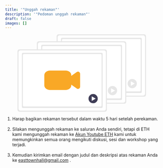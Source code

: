 ```yaml
---
title: '"Unggah rekaman"'
description: '"Pedoman unggah rekaman"'
draft: false
images: []
---
```


<svg data-name="Layer 1" xmlns="http://www.w3.org/2000/svg" width="608.92047" height="307.45001" viewbox="0 0 1008.92047 607.45001" xmlns:xlink="http://www.w3.org/1999/xlink"><path d="M1104.46,620.305a15.34,15.34,0,0,1-15.25958,15.42H417.8a15.34,15.34,0,0,1-15.26-15.41962V161.695a15.34,15.34,0,0,1,15.25957-15.42H1089.2a15.34,15.34,0,0,1,15.26,15.41959v.00043Z" transform="translate(-95.53976 -146.27499)" fill="#e6e6e6"></path><path d="M1096.54,612.795a14.91,14.91,0,0,1-14.91,14.91H425.83a14.91,14.91,0,0,1-14.91-14.91V169.415a14.91,14.91,0,0,1,14.91-14.91h655.83a14.91,14.91,0,0,1,14.88,14.91Z" transform="translate(-95.53976 -146.27499)" fill="#fff"></path><path id="b9c54412-061c-4155-b289-fb4c23e4a64e-642" data-name="c6fe725a-3b03-4a96-90af-cfbd2676500a" d="M350.43023,27.48h616.22a8.85,8.85,0,0,1,8.85,8.85V451.61a8.85,8.85,0,0,1-8.85,8.85h-616.22a8.85,8.85,0,0,1-8.85-8.85V36.33a8.85,8.85,0,0,1,8.85-8.85Z" fill="#e6e6e6"></path><path d="M358.23023,37.44h599.95a8.85,8.85,0,0,1,8.85,8.85V439.41a8.85,8.85,0,0,1-8.85,8.85h-599.95a8.85,8.85,0,0,1-8.85-8.85V46.29A8.85,8.85,0,0,1,358.23023,37.44Z" fill="#fff"></path><path d="M877.37572,456.8078a16.86941,16.86941,0,0,1-6.85316-1.46024,8.31363,8.31363,0,0,1-1.42861-.81184l-43.60186-30.69158h0a16.86934,16.86934,0,0,1-7.15892-13.79065V368.19654a16.86933,16.86933,0,0,1,7.1589-13.79066l43.60186-30.69158a8.31367,8.31367,0,0,1,1.42862-.81183A16.86929,16.86929,0,0,1,894.245,338.31679V439.93323a16.8693,16.8693,0,0,1-16.8693,16.8693Z" transform="translate(-95.53976 -146.27499)" fill="#3f3d56"></path><path d="M779.7948,465.03685H658.187c-24.81022-.02033-44.91651-16.0578-44.942-35.84726V349.06042c.0255-19.78946,20.13179-35.82692,44.942-35.84726H780.112c24.63351.02325,44.59564,15.94572,44.62477,35.59423v80.3822C824.71131,448.97905,804.605,465.01652,779.7948,465.03685Z" transform="translate(-95.53976 -146.27499)" fill="#3f3d56"></path><circle cx="900.87945" cy="386.81368" r="36.16732" fill="#e6e6e6"></circle><path d="M1015.20446,532.44038l-28.82923-16.64457a.7486.7486,0,0,0-1.12289.6483v33.28913a.74859.74859,0,0,0,1.12289.6483l28.82923-16.64456a.74859.74859,0,0,0,0-1.2966l-28.82923-16.64457a.7486.7486,0,0,0-1.12289.6483v33.28913a.74859.74859,0,0,0,1.12289.6483l28.82923-16.64456A.74859.74859,0,0,0,1015.20446,532.44038Z" transform="translate(-95.53976 -146.27499)" fill="#fff"></path><path d="M949.46,675.305a15.34,15.34,0,0,1-15.25958,15.42H262.8a15.34,15.34,0,0,1-15.26-15.41962V216.695a15.34,15.34,0,0,1,15.25957-15.42H934.2a15.34,15.34,0,0,1,15.26,15.41959v.00043Z" transform="translate(-95.53976 -146.27499)" fill="#e6e6e6"></path><path d="M941.54,667.795a14.91,14.91,0,0,1-14.91,14.91H270.83a14.91,14.91,0,0,1-14.91-14.91V224.415a14.91,14.91,0,0,1,14.91-14.91H926.66a14.91,14.91,0,0,1,14.88,14.91Z" transform="translate(-95.53976 -146.27499)" fill="#fff"></path><path id="a7242049-80b4-49e1-bd08-67354734c824-643" data-name="c6fe725a-3b03-4a96-90af-cfbd2676500a" d="M195.43022,82.48h616.22a8.85,8.85,0,0,1,8.85,8.85V506.61a8.85,8.85,0,0,1-8.85,8.85h-616.22a8.85,8.85,0,0,1-8.85-8.85V91.33a8.85,8.85,0,0,1,8.85-8.85Z" fill="#e6e6e6"></path><path d="M203.23023,92.44h599.95a8.85,8.85,0,0,1,8.85,8.85V494.41a8.85,8.85,0,0,1-8.85,8.85h-599.95a8.85,8.85,0,0,1-8.85-8.85V101.29A8.85,8.85,0,0,1,203.23023,92.44Z" fill="#fff"></path><path d="M722.37572,511.8078a16.86941,16.86941,0,0,1-6.85316-1.46024,8.31363,8.31363,0,0,1-1.42861-.81184l-43.60186-30.69158h0a16.86934,16.86934,0,0,1-7.15892-13.79065V423.19654a16.86933,16.86933,0,0,1,7.1589-13.79066l43.60186-30.69158a8.31367,8.31367,0,0,1,1.42862-.81183A16.86929,16.86929,0,0,1,739.245,393.31679V494.93323a16.8693,16.8693,0,0,1-16.8693,16.8693Z" transform="translate(-95.53976 -146.27499)" fill="#3f3d56"></path><path d="M624.7948,520.03685H503.187c-24.81022-.02033-44.91651-16.0578-44.942-35.84726V404.06042c.0255-19.78946,20.13179-35.82692,44.942-35.84726H625.112c24.63351.02325,44.59564,15.94572,44.62477,35.59423v80.3822C669.71131,503.97905,649.605,520.01652,624.7948,520.03685Z" transform="translate(-95.53976 -146.27499)" fill="#3f3d56"></path><circle cx="745.87945" cy="441.81368" r="36.16732" fill="#e6e6e6"></circle><path d="M860.20446,587.44038l-28.82923-16.64457a.7486.7486,0,0,0-1.12289.6483v33.28913a.74859.74859,0,0,0,1.12289.6483L860.20446,588.737a.74859.74859,0,0,0,0-1.2966l-28.82923-16.64457a.7486.7486,0,0,0-1.12289.6483v33.28913a.74859.74859,0,0,0,1.12289.6483L860.20446,588.737A.74859.74859,0,0,0,860.20446,587.44038Z" transform="translate(-95.53976 -146.27499)" fill="#fff"></path><path d="M797.46,738.305a15.34,15.34,0,0,1-15.25958,15.42H110.8a15.34,15.34,0,0,1-15.26-15.41962V279.695a15.34,15.34,0,0,1,15.25957-15.42H782.2a15.34,15.34,0,0,1,15.26,15.41959v.00043Z" transform="translate(-95.53976 -146.27499)" fill="#e6e6e6"></path><path d="M789.54,730.795a14.91,14.91,0,0,1-14.91,14.91H118.83a14.91,14.91,0,0,1-14.91-14.91V287.415a14.91,14.91,0,0,1,14.91-14.91H774.66a14.91,14.91,0,0,1,14.88,14.91Z" transform="translate(-95.53976 -146.27499)" fill="#fff"></path><path id="b7a050eb-0cb2-44a8-b642-35d340850eff-644" data-name="c6fe725a-3b03-4a96-90af-cfbd2676500a" d="M43.43022,145.48h616.22a8.85,8.85,0,0,1,8.85,8.85V569.61a8.85,8.85,0,0,1-8.85,8.85h-616.22a8.85,8.85,0,0,1-8.85-8.85V154.33a8.85,8.85,0,0,1,8.85-8.85Z" fill="#e6e6e6"></path><path d="M51.23023,155.44h599.95a8.85,8.85,0,0,1,8.85,8.85V557.41a8.85,8.85,0,0,1-8.85,8.85h-599.95a8.85,8.85,0,0,1-8.85-8.85V164.29A8.85,8.85,0,0,1,51.23023,155.44Z" fill="#fff"></path><path d="M570.37572,574.8078a16.86941,16.86941,0,0,1-6.85316-1.46024,8.31363,8.31363,0,0,1-1.42861-.81184l-43.60186-30.69158h0a16.86934,16.86934,0,0,1-7.15892-13.79065V486.19654a16.86933,16.86933,0,0,1,7.1589-13.79066l43.60186-30.69158a8.31367,8.31367,0,0,1,1.42862-.81183A16.86929,16.86929,0,0,1,587.245,456.31679V557.93323a16.8693,16.8693,0,0,1-16.8693,16.8693Z" transform="translate(-95.53976 -146.27499)" fill="#f9a826"></path><path d="M472.7948,583.03685H351.187c-24.81022-.02033-44.91651-16.0578-44.942-35.84726V467.06042c.0255-19.78946,20.13179-35.82692,44.942-35.84726H473.112c24.63351.02325,44.59564,15.94572,44.62477,35.59423v80.3822C517.71131,566.97905,497.605,583.01652,472.7948,583.03685Z" transform="translate(-95.53976 -146.27499)" fill="#f9a826"></path><circle cx="593.87945" cy="504.81368" r="36.16732" fill="#3f3d56"></circle><path d="M708.20446,650.44038l-28.82923-16.64457a.7486.7486,0,0,0-1.12289.6483v33.28913a.74859.74859,0,0,0,1.12289.6483L708.20446,651.737a.74859.74859,0,0,0,0-1.2966l-28.82923-16.64457a.7486.7486,0,0,0-1.12289.6483v33.28913a.74859.74859,0,0,0,1.12289.6483L708.20446,651.737A.74859.74859,0,0,0,708.20446,650.44038Z" transform="translate(-95.53976 -146.27499)" fill="#fff"></path></svg>

1. Harap bagikan rekaman tersebut dalam waktu 5 hari setelah perekaman.<br><br>
2. Silakan mengunggah rekaman ke saluran Anda sendiri, tetapi di ETH kami mengunggah rekaman ke [Akun Youtube ETH](https://www.youtube.com/channel/UCV2lFD4AtGRT-WIrLoX58lg/videos?view=0&sort=da) kami untuk memungkinkan semua orang mengikuti diskusi, sesi dan workshop yang terjadi.<br><br>
3. Kemudian kirimkan email dengan judul dan deskripsi atas rekaman Anda ke [easttownhall@gmail.com](mailto:easterntownhall@gmail.com) .
